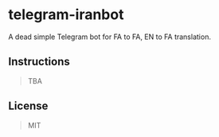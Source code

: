 # telegram-iranbot
A dead simple Telegram bot for FA to FA, EN to FA translation.

## Instructions

> TBA

## License

> MIT
